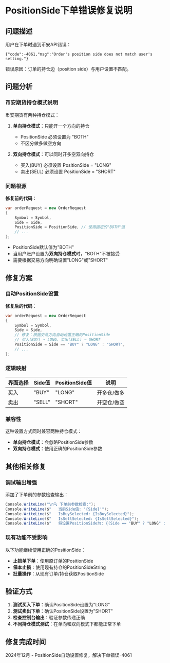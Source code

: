 # PositionSide下单错误修复说明

## 问题描述

用户在下单时遇到币安API错误：
```
{"code":-4061,"msg":"Order's position side does not match user's setting."}
```

错误原因：订单的持仓边（position side）与用户设置不匹配。

## 问题分析

### 币安期货持仓模式说明

币安期货有两种持仓模式：

1. **单向持仓模式**：只能开一个方向的持仓
   - PositionSide 必须设置为 "BOTH"
   - 不区分做多做空方向

2. **双向持仓模式**：可以同时开多空双向持仓
   - 买入(BUY) 必须设置 PositionSide = "LONG"
   - 卖出(SELL) 必须设置 PositionSide = "SHORT"

### 问题根源

**修复前的代码**：
```csharp
var orderRequest = new OrderRequest
{
    Symbol = Symbol,
    Side = Side,
    PositionSide = PositionSide, // 使用固定的"BOTH"值
    // ...
};
```

- PositionSide默认值为"BOTH"
- 当用户账户设置为**双向持仓模式**时，"BOTH"不被接受
- 需要根据交易方向明确设置"LONG"或"SHORT"

## 修复方案

### 自动PositionSide设置

**修复后的代码**：
```csharp
var orderRequest = new OrderRequest
{
    Symbol = Symbol,
    Side = Side,
    // 修复：根据交易方向自动设置正确的PositionSide
    // 买入(BUY) → LONG，卖出(SELL) → SHORT
    PositionSide = Side == "BUY" ? "LONG" : "SHORT",
    // ...
};
```

### 逻辑映射

| 界面选择 | Side值 | PositionSide值 | 说明 |
|---------|--------|---------------|------|
| 买入 | "BUY" | "LONG" | 开多仓/做多 |
| 卖出 | "SELL" | "SHORT" | 开空仓/做空 |

### 兼容性

这种设置方式同时兼容两种持仓模式：
- **单向持仓模式**：会忽略PositionSide参数
- **双向持仓模式**：使用正确的PositionSide参数

## 其他相关修复

### 调试输出增强

添加了下单前的参数检查输出：
```csharp
Console.WriteLine("\n🔍 下单前参数检查:");
Console.WriteLine($"   当前Side值: '{Side}'");
Console.WriteLine($"   IsBuySelected: {IsBuySelected}");
Console.WriteLine($"   IsSellSelected: {IsSellSelected}");
Console.WriteLine($"   将设置PositionSide为: {(Side == "BUY" ? "LONG" : "SHORT")}");
```

### 现有功能不受影响

以下功能继续使用正确的PositionSide：
- **止损单下单**：使用原订单的PositionSide
- **保本止损**：使用现有持仓的PositionSideString
- **批量操作**：从现有订单/持仓获取PositionSide

## 验证方式

1. **测试买入下单**：确认PositionSide设置为"LONG"
2. **测试卖出下单**：确认PositionSide设置为"SHORT"
3. **检查控制台输出**：验证参数传递正确
4. **不同持仓模式测试**：在单向和双向模式下都能正常下单

## 修复完成时间

2024年12月 - PositionSide自动设置修复，解决下单错误-4061 